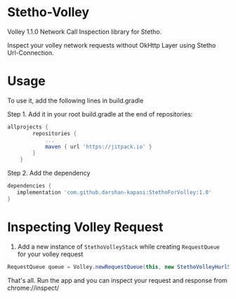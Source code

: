 # Stetho-Volley
Volley 1.1.0 Network Call Inspection library for Stetho.

Inspect your volley network requests without OkHttp Layer using Stetho Url-Connection.

# Usage

To use it, add the following lines in build.gradle

Step 1. Add it in your root build.gradle at the end of repositories:
```gradle
allprojects {
		repositories {
			...
			maven { url 'https://jitpack.io' }
		}
	}
```
Step 2. Add the dependency
```gradle
dependencies {
   implementation 'com.github.darshan-kapasi:StethoForVolley:1.0'
}
```
# Inspecting Volley Request

1) Add a new instance of `StethoVolleyStack` while creating `RequestQueue` for your volley request

```java
RequestQueue queue = Volley.newRequestQueue(this, new StethoVolleyHurlStack());
```

That's all. Run the app and you can inspect your request and response from chrome://inspect/

